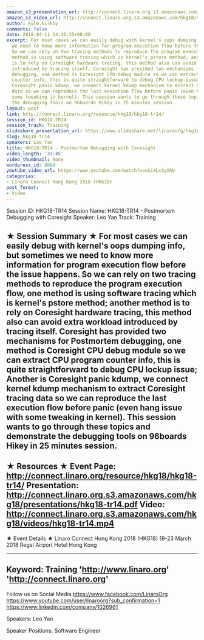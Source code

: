 ```yaml
---
amazon_s3_presentation_url: http://connect.linaro.org.s3.amazonaws.com/hkg18/presentations/hkg18-tr14.pdf
amazon_s3_video_url: http://connect.linaro.org.s3.amazonaws.com/hkg18/videos/hkg18-tr14.mp4
author: kyle.kirkby
comments: false
date: 2018-04-11 14:16:35+00:00
excerpt: For most cases we can easily debug with kernel's oops dumping info, but sometimes
  we need to know more information for program execution flow before the issue happens.
  So we can rely on two tracing methods to reproduce the program execution flow, one
  method is using software tracing which is kernel's pstore method; another method
  is to rely on Coresight hardware tracing, this method also can avoid extra workload
  introduced by tracing itself. Coresight has provided two mechanisms for Postmortem
  debugging, one method is Coresight CPU debug module so we can extract CPU program
  counter info, this is quite straightforward to debug CPU lockup issue; Another is
  Coresight panic kdump, we connect kernel kdump mechanism to extract Coresight tracing
  data so we can reproduce the last execution flow before panic (even hang issue with
  some tweaking in kernel). This session wants to go through these topics and demonstrate
  the debugging tools on 96boards Hikey in 25 minutes session.
layout: post
link: http://connect.linaro.org/resource/hkg18/hkg18-tr14/
session_id: HKG18-TR14
session_track: Training
slideshare_presentation_url: https://www.slideshare.net/linaroorg/hkg18tr14-postmortem-debugging-with-coresight
slug: hkg18-tr14
speakers: Leo Yan
title: HKG18-TR14 - Postmortem Debugging with Coresight
video_length: '33:45'
video_thumbnail: None
wordpress_id: 8894
youtube_video_url: https://www.youtube.com/watch?v=uSi4LcSgXhU
categories:
- Linaro Connect Hong Kong 2018 (HKG18)
post_format:
- Video
---
```


Session ID: HKG18-TR14
Session Name: HKG18-TR14 - Postmortem Debugging with Coresight
Speaker: Leo Yan
Track: Training


★ Session Summary ★
For most cases we can easily debug with kernel's oops dumping info, but sometimes we need to know more information for program execution flow before the issue happens. So we can rely on two tracing methods to reproduce the program execution flow, one method is using software tracing which is kernel's pstore method; another method is to rely on Coresight hardware tracing, this method also can avoid extra workload introduced by tracing itself. Coresight has provided two mechanisms for Postmortem debugging, one method is Coresight CPU debug module so we can extract CPU program counter info, this is quite straightforward to debug CPU lockup issue; Another is Coresight panic kdump, we connect kernel kdump mechanism to extract Coresight tracing data so we can reproduce the last execution flow before panic (even hang issue with some tweaking in kernel). This session wants to go through these topics and demonstrate the debugging tools on 96boards Hikey in 25 minutes session.
---------------------------------------------------
★ Resources ★
Event Page: http://connect.linaro.org/resource/hkg18/hkg18-tr14/
Presentation: http://connect.linaro.org.s3.amazonaws.com/hkg18/presentations/hkg18-tr14.pdf
Video: http://connect.linaro.org.s3.amazonaws.com/hkg18/videos/hkg18-tr14.mp4
 ---------------------------------------------------
★ Event Details ★
Linaro Connect Hong Kong 2018 (HKG18)
19-23 March 2018 
Regal Airport Hotel Hong Kong

---------------------------------------------------
Keyword: Training
'http://www.linaro.org'
'http://connect.linaro.org'
---------------------------------------------------
Follow us on Social Media
https://www.facebook.com/LinaroOrg
https://www.youtube.com/user/linaroorg?sub_confirmation=1
https://www.linkedin.com/company/1026961

Speakers: Leo Yan

Speaker Positions: Software Engineer


